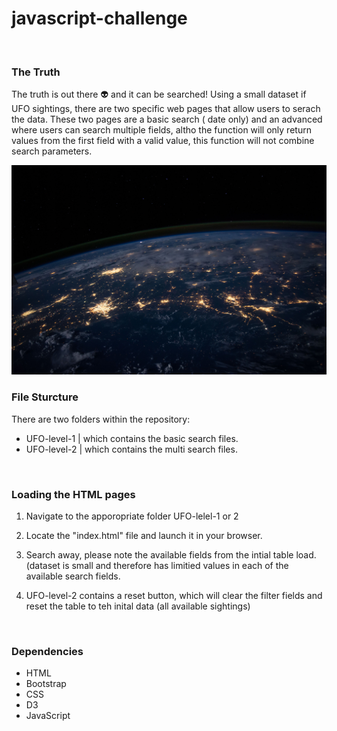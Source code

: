 # javascript-challenge
<br>
<h3>The Truth</h3>
The truth is out there 👽 and it can be searched! Using a small dataset if UFO sightings, there are two specific web pages that allow users to serach the data. These two pages are a basic search ( date only) and an advanced where users can search multiple fields, altho the function will only return values from the first field with a valid value, this function will not combine search parameters. 

![nasa](UFO-level-1/static/images/nasa.jpg)
<br>
<h3>File Sturcture</h3>
<p>There are two folders within the repository:
<ul><li>UFO-level-1 | which contains the basic search files.</li>
<li>UFO-level-2 | which contains the multi search files.</li></ul>
</p>
<br>
<h3>Loading the HTML pages</h3>
<ol><li><p>Navigate to the apporopriate folder UFO-lelel-1 or 2</p></li>
<li><p>Locate the "index.html" file and launch it in your browser.
</p></li>
<li><p>Search away, please note the available fields from the intial table load. (dataset is small and therefore has limitied values in each of the available search fields.</p></li>

<li><p>UFO-level-2 contains a reset button, which will clear the filter fields and reset the table to teh inital data (all available sightings)</li></ol>
<br>

<h3>Dependencies</h3>
 <ul>
<li>HTML</li>
<li>Bootstrap</li>
<li>CSS</li>
<li>D3</li>
<li>JavaScript</li>
</ul>
